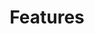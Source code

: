 ---
layout: default
title: Features
has_children: true
permalink: /guides/features/
parent: Guides
---